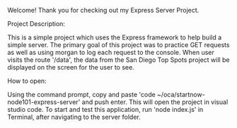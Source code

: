 Welcome!
Thank you for checking out my Express Server Project.

Project Description:

This is a simple project which uses the Express framework to help build a simple server. The primary goal of this project was to practice GET requests as well as using morgan to log each request to the console. When user visits the route '/data', the data from the San Diego Top Spots project will be displayed on the screen for the user to see.

How to open:

Using the command prompt, copy and paste 'code ~/oca/startnow-node101-express-server' and push enter. This will open the project in visual studio code. To start and test this application, run 'node index.js' in Terminal, after navigating to the server folder.